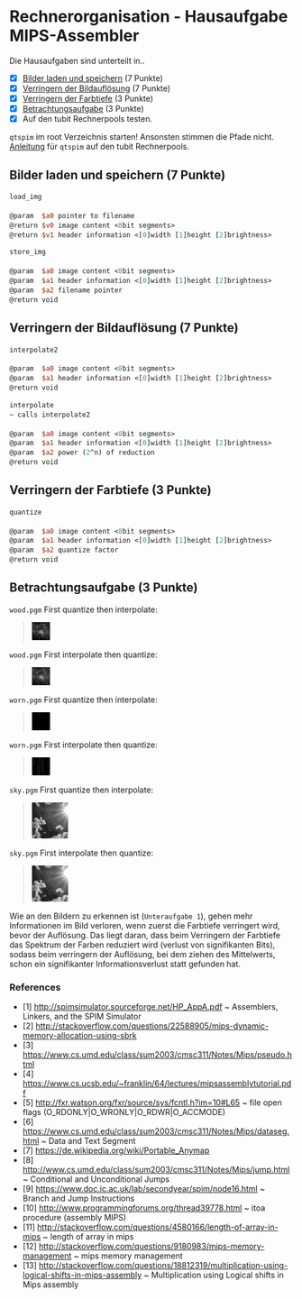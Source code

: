 # Rechnerorganisation - Hausaufgabe MIPS-Assembler

Die Hausaufgaben sind unterteilt in..

- [x] [Bilder laden und speichern](#bilder-laden-und-speichern-7-punkte) (7 Punkte)
- [x] [Verringern der Bildauflösung](verringern-der-bildaufl%C3%B6sung-7-punkte) (7 Punkte)
- [x] [Verringern der Farbtiefe](#verringern-der-farbtiefe-3-punkte) (3 Punkte)
- [x] [Betrachtungsaufgabe](#betrachtungsaufgabe-3-punkte) (3 Punkte)
- [x] Auf den tubit Rechnerpools testen.

`qtspim` im root Verzeichnis starten! Ansonsten stimmen die Pfade nicht.
[Anleitung](https://isis.tu-berlin.de/pluginfile.php/558943/mod_forum/attachment/241471/QtSpim_Leitfaden.pdf) für `qtspim` auf den tubit Rechnerpools.

## Bilder laden und speichern (7 Punkte)
```mips
load_img

@param  $a0 pointer to filename
@return $v0 image content <8bit segments>
@return $v1 header information <[0]width [1]height [2]brightness>
```
```mips
store_img

@param  $a0 image content <8bit segments>
@param  $a1 header information <[0]width [1]height [2]brightness>
@param  $a2 filename pointer
@return void
```

## Verringern der Bildauflösung (7 Punkte)
```mips
interpolate2

@param  $a0 image content <8bit segments>
@param  $a1 header information <[0]width [1]height [2]brightness>
@return void
```

```mips
interpolate
~ calls interpolate2

@param  $a0 image content <8bit segments>
@param  $a1 header information <[0]width [1]height [2]brightness>
@param  $a2 power (2^n) of reduction
@return void
```

## Verringern der Farbtiefe (3 Punkte)
```mips
quantize

@param  $a0 image content <8bit segments>
@param  $a1 header information <[0]width [1]height [2]brightness>
@param  $a2 quantize factor
@return void
```

## Betrachtungsaufgabe (3 Punkte)
`wood.pgm` First quantize then interpolate:
> ![wood_q_then_i (local)](images/Aufgabe4/wood_q_then_i.png "First quantize then interpolate")

`wood.pgm` First interpolate then quantize:
> ![wood_i_then_q (local)](images/Aufgabe4/wood_i_then_q.png "First interpolate then quantize")


`worn.pgm` First quantize then interpolate:
> ![worn_q_then_i (local)](images/Aufgabe4/worn_q_then_i.png "First quantize then interpolate")

`worn.pgm` First interpolate then quantize:
> ![worn_i_then_q (local)](images/Aufgabe4/worn_i_then_q.png "First interpolate then quantize")

`sky.pgm` First quantize then interpolate:
> ![sky_q_then_i (local)](images/Aufgabe4/sky_q_then_i.png "First quantize then interpolate")

`sky.pgm` First interpolate then quantize:
> ![sky_i_then_q (local)](images/Aufgabe4/sky_i_then_q.png "First interpolate then quantize")


Wie an den Bildern zu erkennen ist (`Unteraufgabe 1`), gehen mehr Informationen im
Bild verloren, wenn zuerst die Farbtiefe verringert wird, bevor der Auflösung.
Das liegt daran, dass beim Verringern der Farbtiefe das Spektrum der Farben
reduziert wird (verlust von signifikanten Bits), sodass beim verringern der Auflösung,
bei dem ziehen des Mittelwerts, schon ein signifikanter Informationsverlust
statt gefunden hat.

### References
- [1] http://spimsimulator.sourceforge.net/HP_AppA.pdf
~ Assemblers, Linkers, and the SPIM Simulator
- [2] http://stackoverflow.com/questions/22588905/mips-dynamic-memory-allocation-using-sbrk
- [3] https://www.cs.umd.edu/class/sum2003/cmsc311/Notes/Mips/pseudo.html
- [4] https://www.cs.ucsb.edu/~franklin/64/lectures/mipsassemblytutorial.pdf
- [5] http://fxr.watson.org/fxr/source/sys/fcntl.h?im=10#L65
~ file open flags (O_RDONLY|O_WRONLY|O_RDWR|O_ACCMODE)
- [6] https://www.cs.umd.edu/class/sum2003/cmsc311/Notes/Mips/dataseg.html
~ Data and Text Segment
- [7] https://de.wikipedia.org/wiki/Portable_Anymap
- [8] http://www.cs.umd.edu/class/sum2003/cmsc311/Notes/Mips/jump.html
~ Conditional and Unconditional Jumps
- [9] https://www.doc.ic.ac.uk/lab/secondyear/spim/node16.html
~ Branch and Jump Instructions
- [10] http://www.programmingforums.org/thread39778.html
~ itoa procedure (assembly MIPS)
- [11] http://stackoverflow.com/questions/4580166/length-of-array-in-mips
~ length of array in mips
- [12] http://stackoverflow.com/questions/9180983/mips-memory-management
~ mips memory management
- [13] http://stackoverflow.com/questions/18812319/multiplication-using-logical-shifts-in-mips-assembly
~ Multiplication using Logical shifts in Mips assembly
